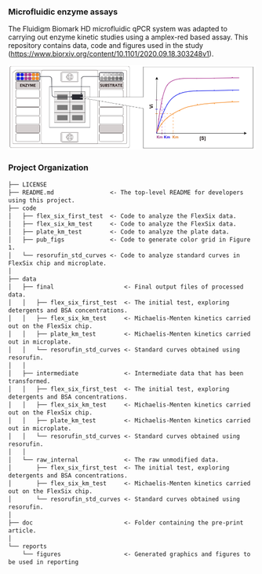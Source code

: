 ### Microfluidic enzyme assays 
The Fluidigm Biomark HD microfluidic qPCR system was adapted to carrying out enzyme kinetic studies using a amplex-red based assay. This repository contains data, code and figures used in the study (https://www.biorxiv.org/content/10.1101/2020.09.18.303248v1). 

![Graphical abstract](/results/figures/TOC.png)


### Project Organization
    ├── LICENSE
    ├── README.md                <- The top-level README for developers using this project.
    ├── code
    │   ├── flex_six_first_test  <- Code to analyze the FlexSix data.
    │   ├── flex_six_km_test     <- Code to analyze the FlexSix data.
    │   ├── plate_km_test        <- Code to analyze the plate data.
    │   ├── pub_figs             <- Code to generate color grid in Figure 1.
    │   └── resorufin_std_curves <- Code to analyze standard curves in FlexSix chip and microplate.
    │
    ├── data
    │   ├── final                    <- Final output files of processed data.
    │   │   ├── flex_six_first_test  <- The initial test, exploring detergents and BSA concentrations.
    │   │   ├── flex_six_km_test     <- Michaelis-Menten kinetics carried out on the FlexSix chip.
    │   │   ├── plate_km_test        <- Michaelis-Menten kinetics carried out in microplate.
    │   │   └── resorufin_std_curves <- Standard curves obtained using resorufin.
    │   │
    │   ├── intermediate             <- Intermediate data that has been transformed.
    │   │   ├── flex_six_first_test  <- The initial test, exploring detergents and BSA concentrations.
    │   │   ├── flex_six_km_test     <- Michaelis-Menten kinetics carried out on the FlexSix chip.
    │   │   ├── plate_km_test        <- Michaelis-Menten kinetics carried out in microplate.
    │   │   └── resorufin_std_curves <- Standard curves obtained using resorufin.
    │   │
    │   └── raw_internal             <- The raw unmodified data.
    │       ├── flex_six_first_test  <- The initial test, exploring detergents and BSA concentrations.
    │       ├── flex_six_km_test     <- Michaelis-Menten kinetics carried out on the FlexSix chip.
    │       └── resorufin_std_curves <- Standard curves obtained using resorufin.
    │
    ├── doc                          <- Folder containing the pre-print article.
    │
    └── reports            
        └── figures                  <- Generated graphics and figures to be used in reporting

